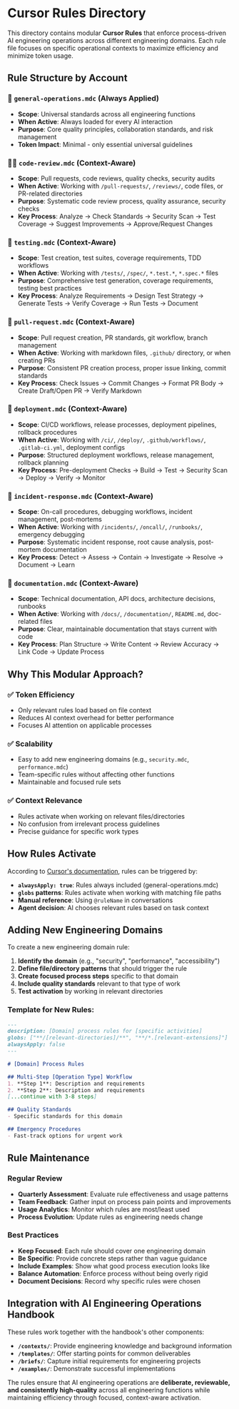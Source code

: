 # Cursor Rules Directory

This directory contains modular **Cursor Rules** that enforce process-driven AI engineering operations across different engineering domains. Each rule file focuses on specific operational contexts to maximize efficiency and minimize token usage.

## Rule Structure by Account

### 🎯 **`general-operations.mdc`** (Always Applied)
- **Scope**: Universal standards across all engineering functions
- **When Active**: Always loaded for every AI interaction
- **Purpose**: Core quality principles, collaboration standards, and risk management
- **Token Impact**: Minimal - only essential universal guidelines

### 👨‍💻 **`code-review.mdc`** (Context-Aware)
- **Scope**: Pull requests, code reviews, quality checks, security audits
- **When Active**: Working with `/pull-requests/`, `/reviews/`, code files, or PR-related directories
- **Purpose**: Systematic code review process, quality assurance, security checks
- **Key Process**: Analyze → Check Standards → Security Scan → Test Coverage → Suggest Improvements → Approve/Request Changes

### 🧪 **`testing.mdc`** (Context-Aware)
- **Scope**: Test creation, test suites, coverage requirements, TDD workflows
- **When Active**: Working with `/tests/`, `/spec/`, `*.test.*`, `*.spec.*` files
- **Purpose**: Comprehensive test generation, coverage requirements, testing best practices
- **Key Process**: Analyze Requirements → Design Test Strategy → Generate Tests → Verify Coverage → Run Tests → Document

### 🔀 **`pull-request.mdc`** (Context-Aware)
- **Scope**: Pull request creation, PR standards, git workflow, branch management
- **When Active**: Working with markdown files, `.github/` directory, or when creating PRs
- **Purpose**: Consistent PR creation process, proper issue linking, commit standards
- **Key Process**: Check Issues → Commit Changes → Format PR Body → Create Draft/Open PR → Verify Markdown

### 🚀 **`deployment.mdc`** (Context-Aware)
- **Scope**: CI/CD workflows, release processes, deployment pipelines, rollback procedures
- **When Active**: Working with `/ci/`, `/deploy/`, `.github/workflows/`, `.gitlab-ci.yml`, deployment configs
- **Purpose**: Structured deployment workflows, release management, rollback planning
- **Key Process**: Pre-deployment Checks → Build → Test → Security Scan → Deploy → Verify → Monitor

### 🚨 **`incident-response.mdc`** (Context-Aware)
- **Scope**: On-call procedures, debugging workflows, incident management, post-mortems
- **When Active**: Working with `/incidents/`, `/oncall/`, `/runbooks/`, emergency debugging
- **Purpose**: Systematic incident response, root cause analysis, post-mortem documentation
- **Key Process**: Detect → Assess → Contain → Investigate → Resolve → Document → Learn

### 📝 **`documentation.mdc`** (Context-Aware)
- **Scope**: Technical documentation, API docs, architecture decisions, runbooks
- **When Active**: Working with `/docs/`, `/documentation/`, `README.md`, doc-related files
- **Purpose**: Clear, maintainable documentation that stays current with code
- **Key Process**: Plan Structure → Write Content → Review Accuracy → Link Code → Update Process

## Why This Modular Approach?

### ✅ **Token Efficiency**
- Only relevant rules load based on file context
- Reduces AI context overhead for better performance
- Focuses AI attention on applicable processes

### ✅ **Scalability**
- Easy to add new engineering domains (e.g., `security.mdc`, `performance.mdc`)
- Team-specific rules without affecting other functions
- Maintainable and focused rule sets

### ✅ **Context Relevance**
- Rules activate when working on relevant files/directories
- No confusion from irrelevant process guidelines
- Precise guidance for specific work types

## How Rules Activate

According to [Cursor's documentation](https://docs.cursor.com/context/rules), rules can be triggered by:

- **`alwaysApply: true`**: Rules always included (general-operations.mdc)
- **`globs` patterns**: Rules activate when working with matching file paths
- **Manual reference**: Using `@ruleName` in conversations
- **Agent decision**: AI chooses relevant rules based on task context

## Adding New Engineering Domains

To create a new engineering domain rule:

1. **Identify the domain** (e.g., "security", "performance", "accessibility")
2. **Define file/directory patterns** that should trigger the rule
3. **Create focused process steps** specific to that domain
4. **Include quality standards** relevant to that type of work
5. **Test activation** by working in relevant directories

### Template for New Rules:
```markdown
---
description: [Domain] process rules for [specific activities]
globs: ["**/[relevant-directories]/**", "**/*.[relevant-extensions]"]
alwaysApply: false
---

# [Domain] Process Rules

## Multi-Step [Operation Type] Workflow
1. **Step 1**: Description and requirements
2. **Step 2**: Description and requirements
[...continue with 3-8 steps]

## Quality Standards
- Specific standards for this domain

## Emergency Procedures
- Fast-track options for urgent work
```

## Rule Maintenance

### Regular Review
- **Quarterly Assessment**: Evaluate rule effectiveness and usage patterns
- **Team Feedback**: Gather input on process pain points and improvements
- **Usage Analytics**: Monitor which rules are most/least used
- **Process Evolution**: Update rules as engineering needs change

### Best Practices
- **Keep Focused**: Each rule should cover one engineering domain
- **Be Specific**: Provide concrete steps rather than vague guidance
- **Include Examples**: Show what good process execution looks like
- **Balance Automation**: Enforce process without being overly rigid
- **Document Decisions**: Record why specific rules were chosen

## Integration with AI Engineering Operations Handbook

These rules work together with the handbook's other components:

- **`/contexts/`**: Provide engineering knowledge and background information
- **`/templates/`**: Offer starting points for common deliverables  
- **`/briefs/`**: Capture initial requirements for engineering projects
- **`/examples/`**: Demonstrate successful implementations

The rules ensure that AI engineering operations are **deliberate, reviewable, and consistently high-quality** across all engineering functions while maintaining efficiency through focused, context-aware activation.

